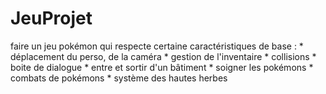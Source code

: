 # JeuProjet
faire un jeu pokémon qui respecte certaine caractéristiques de base :
          * déplacement du perso, de la caméra
          * gestion de l'inventaire 
          * collisions
          * boite de dialogue
          * entre et sortir d'un bâtiment
          * soigner les pokémons
          * combats de pokémons
          * système des hautes herbes

